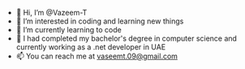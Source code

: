 - 👋 Hi, I’m @Vazeem-T
- 👀 I’m interested in coding and learning new things
- 🌱 I’m currently learning to code
- 💞️ I had completed my bachelor's degree in computer science and currently working as a .net developer in UAE
- 📫 You can reach me at vaseemt.09@gmail.com

<!---
Vazeem-T/Vazeem-T is a ✨ special ✨ repository because its `README.md` (this file) appears on your GitHub profile.
You can click the Preview link to take a look at your changes.
--->
